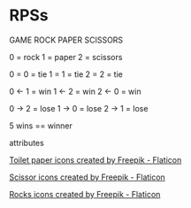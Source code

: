 # RPSs
GAME ROCK PAPER SCISSORS

0 = rock
1 = paper
2 = scissors 

0 = 0 = tie
1 = 1 = tie
2 = 2 = tie

0 <- 1 = win
1 <- 2 = win
2 <- 0 = win

0 -> 2 = lose
1 -> 0 = lose
2 -> 1 = lose


5 wins == winner 

attributes

<a href="https://www.flaticon.com/free-icons/toilet-paper" title="toilet paper icons">Toilet paper icons created by Freepik - Flaticon</a>

<a href="https://www.flaticon.com/free-icons/scissor" title="scissor icons">Scissor icons created by Freepik - Flaticon</a>

<a href="https://www.flaticon.com/free-icons/rocks" title="rocks icons">Rocks icons created by Freepik - Flaticon</a>
